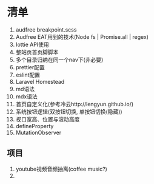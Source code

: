 # 清单
1. audfree breakpoint.scss
2. Audfree EAT用到的技术(Node fs | Promise.all | regex)
3. lottie API使用
4. 整站页首页脚脚本
5. 多个目录归纳在同一个nav下(非必要)
6. prettier配置
7. eslint配置
8. Laravel Homestead
9. md语法
10. mdx语法
11. 首页自定义化(参考冷云http://lengyun.github.io/)
12. 系统按钮逻辑(双按钮切换, 单按钮切换(隐藏))
13. 视口宽高、位置与滚动高度
14. defineProperty
15. MutationObserver

## 项目
1. youtube视频音频抽离(coffee music?)
2. 

